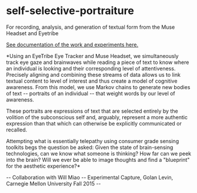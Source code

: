 # self-selective-portraiture
For recording, analysis, and generation of textual form from the Muse Headset and Eyetribe

[See documentation of the work and experiments here.](https://github.com/golanlevin/ExperimentalCapture/blob/master/students/benjamin/Project%202/project2.md)

*Using an EyeTribe Eye Tracker and Muse Headset, we simultaneously track eye gaze and brainwaves while reading a piece of text to know where an individual is looking and their corresponding level of attentiveness. Precisely aligning and combining these streams of data allows us to link textual content to level of interest and thus create a model of cognitive awareness. From this model, we use Markov chains to generate new bodies of text -- portraits of an individual -- that weight words by our level of awareness.

These portraits are expressions of text that are selected entirely by the volition of the subconscious self and, arguably, represent a more authentic expression than that which can otherwise be explicitly communicated or recalled.

Attempting what is essentially telepathy using consumer grade sensing toolkits begs the question be asked: Given the state of brain-sensing technologies, can we know what someone is thinking? How far can we peek into the brain? Will we ever be able to image thoughts and find a "blueprint" for the aesthetic experience?*

-- Collaboration with Will Miao -- Experimental Capture, Golan Levin, Carnegie Mellon University Fall 2015 --
